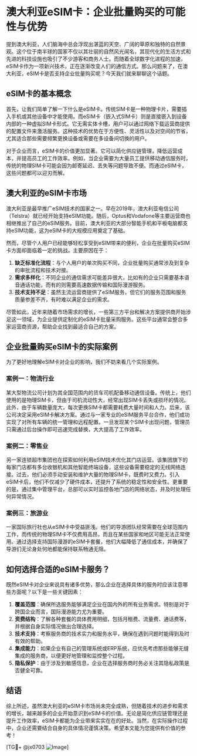 # 澳大利亚eSIM卡：企业批量购买的可能性与优势

提到澳大利亚，人们脑海中总会浮现出湛蓝的天空、广阔的草原和独特的自然景观。这个位于南半球的国家不仅以其壮丽的自然风光闻名，其现代化的生活方式和先进的科技设施也吸引了不少游客和商务人士。而随着全球数字化进程的加速，eSIM卡作为一项新兴技术，正在逐渐改变人们的通信方式。那么问题来了，在澳大利亚，eSIM卡是否支持企业批量购买呢？今天我们就来聊聊这个话题。

## eSIM卡的基本概念

首先，让我们简单了解一下什么是eSIM卡。传统SIM卡是一种物理卡片，需要插入手机或其他设备中才能使用。而eSIM卡（嵌入式SIM卡）则是直接嵌入到设备内部的一种虚拟SIM卡形式。它无需实体卡槽，用户可以通过网络下载运营商提供的配置文件来激活服务。这种技术的优势在于方便性、灵活性以及对空间的节省，尤其适合那些需要频繁更换设备或需要在多设备间切换的用户。

对于企业而言，eSIM卡的价值更加显著。它可以简化供应链管理，降低运营成本，并提高员工的工作效率。例如，当企业需要为大量员工提供移动通信服务时，传统的物理SIM卡可能会因为邮寄延迟、丢失等问题导致不便。而通过eSIM卡，这些问题都可以迎刃而解。

## 澳大利亚的eSIM卡市场

澳大利亚是最早推广eSIM技术的国家之一。早在2019年，澳大利亚电信公司（Telstra）就已经开始支持eSIM功能。随后，Optus和Vodafone等主要运营商也相继推出了自己的eSIM服务。目前，澳大利亚的大部分智能手机和平板电脑都支持eSIM功能，这为eSIM卡的大规模应用奠定了基础。

然而，尽管个人用户已经能够轻松享受到eSIM带来的便利，企业在批量购买eSIM卡方面却面临着一定的挑战。主要原因在于：

1. **缺乏标准化流程**：与个人用户的单次购买不同，企业批量购买通常涉及到复杂的审批流程和技术对接。
2. **需求多样化**：不同企业的通信需求可能差异很大，比如有的企业只需要基本语音通话功能，而有的则需要高速数据传输和国际漫游服务。
3. **技术支持不足**：虽然主流运营商提供了eSIM服务，但它们的服务范围和服务质量参差不齐，有时难以满足企业的需求。

尽管如此，近年来随着市场需求的增长，一些第三方平台和解决方案提供商开始涉足这一领域，为企业提供定制化的eSIM卡批量采购服务。这些平台通常会整合多家运营商资源，帮助企业找到最适合自己的方案。

## 企业批量购买eSIM卡的实际案例

为了更好地理解eSIM卡对企业的影响，我们不妨来看几个实际案例。

### 案例一：物流行业

某大型物流公司计划为其全国范围内的货车司机配备移动通信设备。传统上，他们使用的是物理SIM卡，但由于司机流动性大，经常出现SIM卡丢失或损坏的情况。此外，由于车辆数量庞大，每次更换SIM卡都需要耗费大量时间和人力。后来，该公司决定采用eSIM卡解决方案。通过与一家专业的eSIM服务平台合作，他们成功实现了对所有车辆的统一管理和远程配置。一旦发现某个SIM卡出现问题，管理员只需通过后台操作即可迅速完成替换，大大提高了工作效率。

### 案例二：零售业

另一家连锁超市集团也在探索如何利用eSIM技术优化其门店运营。该集团旗下的每家门店都有多台收银机和其他智能终端设备，这些设备需要稳定的无线网络连接。过去，他们必须手动安装和维护大量的物理SIM卡，既费时又费力。引入eSIM卡后，他们不仅减少了硬件成本，还提升了系统的稳定性和安全性。更重要的是，通过集中管理平台，总部可以实时监控各地门店的网络状态，并及时处理任何异常情况。

### 案例三：旅游业

一家国际旅行社也从eSIM卡中受益匪浅。他们的导游团队经常需要在全球范围内工作，而传统的物理SIM卡不仅费用高昂，而且在某些国家和地区可能无法正常使用。通过选择支持国际漫游的eSIM卡套餐，他们大幅降低了通信成本，并确保了导游们无论身处何地都能保持联系畅通无阻。

## 如何选择合适的eSIM卡服务？

既然eSIM卡对企业来说具有诸多优势，那么企业在选择具体的服务时应该注意哪些方面呢？以下是一些关键因素：

1. **覆盖范围**：确保所选服务能够满足企业在国内外的所有业务需求。特别是对于跨国企业而言，国际漫游能力尤为重要。
2. **资费结构**：了解各种套餐的具体费用明细，包括月租费、流量费、通话费等，并根据自身实际情况做出合理选择。
3. **技术支持**：考察服务商的技术实力和服务水平，确保在遇到问题时能得到及时有效的帮助。
4. **集成能力**：如果企业有自己的管理系统或ERP系统，应优先考虑那些能够无缝集成的服务商，以便更好地管理和监控整个过程。
5. **隐私保护**：由于涉及到敏感信息，企业在选择服务商时务必关注其隐私政策是否健全可靠。

## 结语

综上所述，虽然澳大利亚的eSIM卡市场尚未完全成熟，但随着技术的进步和需求的增长，越来越多的企业开始意识到eSIM卡的价值。无论是简化供应链管理还是提升工作效率，eSIM卡都能为企业带来实实在在的好处。当然，在实际操作过程中，企业还需要结合自身的具体情况谨慎决策。希望本文能为您提供有价值的参考！

[TG💪+ @jx0703 ![Image](https://github.com/user-attachments/assets/dbca1d08-cadb-493c-b0ec-ad6f7a83f270)]